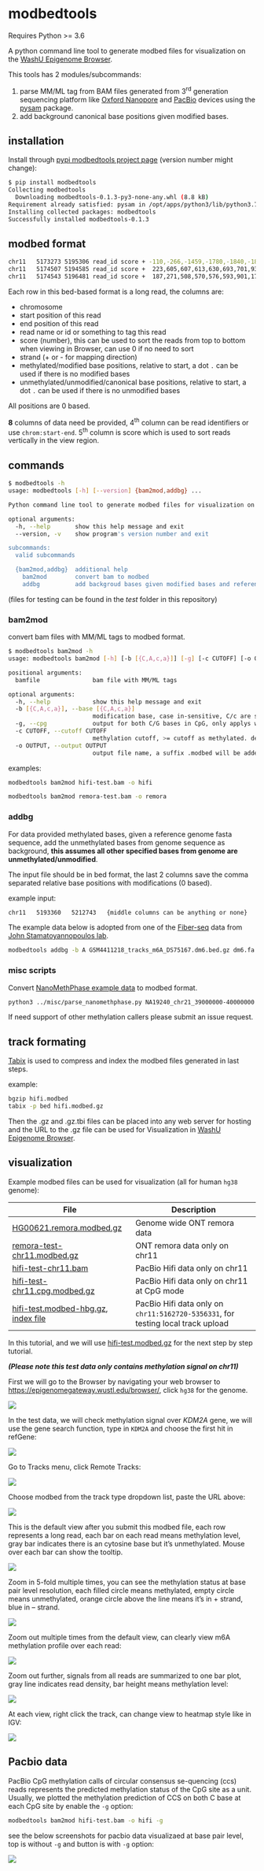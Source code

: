 # modbedtools

Requires Python >= 3.6

A python command line tool to generate modbed files for visualization on the [WashU Epigenome Browser](https://epigenomegateway.wustl.edu/).

This tools has 2 modules/subcommands:

1. parse MM/ML tag from BAM files generated from 3<sup>rd</sup> generation sequencing platform like [Oxford Nanopore](https://nanoporetech.com/applications/investigation/epigenetics) and [PacBio](https://www.pacb.com/products-and-services/applications/epigenetics/) devices using the [pysam](https://pysam.readthedocs.io/en/latest) package.
2. add background canonical base positions given modified bases.

## installation

Install through [pypi modbedtools project page](https://pypi.org/project/modbedtools/) (version number might change):

```sh
$ pip install modbedtools
Collecting modbedtools
  Downloading modbedtools-0.1.3-py3-none-any.whl (8.8 kB)
Requirement already satisfied: pysam in /opt/apps/python3/lib/python3.7/site-packages (from modbedtools) (0.19.1)
Installing collected packages: modbedtools
Successfully installed modbedtools-0.1.3
```

## modbed format

```sh
chr11   5173273 5195306 read_id score + -110,-266,-1459,-1780,-1840,-1842,-1848,-1865,-1928,-1936,... -396,-1543,-3222,-4195,-4319,-4692,-5352,-5366,-5523,-5838,...
chr11   5174507 5194585 read_id score +  223,605,607,613,630,693,701,936,1761,3369,...  307,544,1280,2017,2859,2994,3116,3249,3790,3935,...
chr11   5174543 5196481 read_id score +  187,271,508,570,576,593,901,1729,2826,3216,...     568,656,664,1985,2961,3083,3703,4115,4286,4882,...
```

Each row in this bed-based format is a long read, the columns are:

* chromosome
* start position of this read
* end position of this read
* read name or id or something to tag this read
* score (number), this can be used to sort the reads from top to bottom when viewing in Browser, can use 0 if no need to sort
* strand (+ or - for mapping direction)
* methylated/modified base positions, relative to start, a dot `.` can be used if there is no modified bases
* unmethylated/unmodified/canonical base positions, relative to start, a dot `.` can be used if there is no unmodified bases

All positions are 0 based.

**8** columns of data need be provided, 4<sup>th</sup> column can be read identifiers or use <code>chrom:start-end</code>. 5<sup>th</sup> column is score which is used to sort reads vertically in the view region.

## commands

```bash
$ modbedtools -h                                                                                    
usage: modbedtools [-h] [--version] {bam2mod,addbg} ...

Python command line tool to generate modbed files for visualization on WashU Epigenome Browser.

optional arguments:
  -h, --help       show this help message and exit
  --version, -v    show program's version number and exit

subcommands:
  valid subcommands

  {bam2mod,addbg}  additional help
    bam2mod        convert bam to modbed
    addbg          add backgroud bases given modified bases and reference sequence
```

(files for testing can be found in the *test* folder in this repository)

### bam2mod

convert bam files with MM/ML tags to modbed format.

```bash
$ modbedtools bam2mod -h             
usage: modbedtools bam2mod [-h] [-b [{C,A,c,a}]] [-g] [-c CUTOFF] [-o OUTPUT] bamfile

positional arguments:
  bamfile               bam file with MM/ML tags

optional arguments:
  -h, --help            show this help message and exit
  -b [{C,A,c,a}], --base [{C,A,c,a}]
                        modification base, case in-sensitive, C/c are same. (default: C)
  -g, --cpg             output for both C/G bases in CpG, only applys when base is C
  -c CUTOFF, --cutoff CUTOFF
                        methylation cutoff, >= cutoff as methylated. default: 0.5
  -o OUTPUT, --output OUTPUT
                        output file name, a suffix .modbed will be added. default: output
```

examples:

```bash
modbedtools bam2mod hifi-test.bam -o hifi
```

```bash
modbedtools bam2mod remora-test.bam -o remora
```

### addbg

For data provided methylated bases, given a reference genome fasta sequence, add the unmethylated bases from genome sequence as background, **this assumes all other specified bases from genome are unmethylated/unmodified**.

The input file should be in bed format, the last 2 columns save the comma separated relative base positions with modifications (0 based).

example input:

```sh
chr11   5193360   5212743   {middle columns can be anything or none}    21,273,296,307,440,461,475,688,689,694,863...
```

The example data below is adopted from one of the [Fiber-seq](https://www.science.org/doi/abs/10.1126/science.aaz1646) data from [John Stamatoyannopoulos lab](http://www.stamlab.org/).

```bash
modbedtools addbg -b A GSM4411218_tracks_m6A_DS75167.dm6.bed.gz dm6.fa.gz -o GSM4411218_tracks_m6A_DS75167
```

### misc scripts

Convert [NanoMethPhase example data](https://github.com/vahidAK/NanoMethPhase/tree/master/Example_Data) to modbed format.

```bash
python3 ../misc/parse_nanomethphase.py NA19240_chr21_39000000-40000000.bam NA19240_chr21_39000000-40000000_MethylationCalls.tsv
```

If need support of other methylation callers please submit an issue request.

## track formating

[Tabix](http://www.htslib.org/doc/tabix.html) is used to compress and index the modbed files generated in last steps.

example:

```sh
bgzip hifi.modbed
tabix -p bed hifi.modbed.gz
```

Then the .gz and .gz.tbi files can be placed into any web server for hosting and the URL to the .gz file can be used for Visualization in [WashU Epigenome Browser](https://epigenomegateway.wustl.edu/).

## visualization

Example modbed files can be used for visualization (all for human `hg38` genome):

| File      | Description |
| ----------- | ----------- |
| [HG00621.remora.modbed.gz](<https://wangftp.wustl.edu/~dli/fiber-seq/3genmethyl/HG00621.remora.modbed.gz>)       | Genome wide ONT remora data       |
| [remora-test-chr11.modbed.gz](https://wangftp.wustl.edu/~dli/fiber-seq/3genmethyl/remora-test-chr11.modbed.gz)   |  ONT remora data only on chr11   |
| [hifi-test-chr11.bam](https://wangftp.wustl.edu/~dli/fiber-seq/3genmethyl/hifi-test-chr11.bam)   | PacBio Hifi data only on chr11        |
| [hifi-test-chr11.cpg.modbed.gz](https://wangftp.wustl.edu/~dli/fiber-seq/3genmethyl/hifi-test-chr11.cpg.modbed.gz)   | PacBio Hifi data only on chr11 at CpG mode       |
| [hifi-test.modbed-hbg.gz](https://target.wustl.edu/dli/modbed/hifi-test.modbed-hbg.gz), [index file](https://target.wustl.edu/dli/modbed/hifi-test.modbed-hbg.gz.tbi)   | PacBio Hifi data only on `chr11:5162720-5356331`, for testing local track upload        |

In this tutorial, and we will use [hifi-test.modbed.gz](https://target.wustl.edu/dli/modbed/hifi-test.modbed.gz) for the next step by step tutorial.

***(Please note this test data only contains methylation signal on chr11)***

First we will go to the Browser by navigating your web browser to <https://epigenomegateway.wustl.edu/browser/>, click `hg38` for the genome.

![](https://github.com/lidaof/modbedtools/blob/main/img/m1.png?raw=true)

In the test data, we will check methylation signal over *KDM2A* gene, we will use the gene search function, type in `KDM2A` and choose the first hit in refGene:

![](https://github.com/lidaof/modbedtools/blob/main/img/m2.png?raw=true)

Go to Tracks menu, click Remote Tracks:

![](https://github.com/lidaof/modbedtools/blob/main/img/m3.png?raw=true)

Choose modbed from the track type dropdown list, paste the URL above:

![](https://github.com/lidaof/modbedtools/blob/main/img/m4.png?raw=true)

This is the default view after you submit this modbed file, each row represents a long read, each bar on each read means methylation level, gray bar indicates there is an cytosine base but it’s unmethylated. Mouse over each bar can show the tooltip.

![](https://github.com/lidaof/modbedtools/blob/main/img/m5.png?raw=true)

Zoom in 5-fold multiple times, you can see the methylation status at base pair level resolution, each filled circle means methylated, empty circle means unmethylated, orange circle above the line means it’s in + strand, blue in – strand.

![](https://github.com/lidaof/modbedtools/blob/main/img/m6.png?raw=true)

Zoom out multiple times from the default view, can clearly view m6A methylation profile over each read:

![](https://github.com/lidaof/modbedtools/blob/main/img/m7.png?raw=true)

Zoom out further, signals from all reads are summarized to one bar plot, gray line indicates read density, bar height means methylation level:

![](https://github.com/lidaof/modbedtools/blob/main/img/m8.png?raw=true)

At each view, right click the track, can change view to heatmap style like in IGV:

![](https://github.com/lidaof/modbedtools/blob/main/img/m9.png?raw=true)

## Pacbio data

PacBio CpG methylation calls of circular consensus se-quencing (ccs) reads represents the predicted methylation status of the CpG site as a unit. Usually, we plotted the methylation prediction of CCS on both C base at each CpG site by enable the `-g` option:

```bash
modbedtools bam2mod hifi-test.bam -o hifi -g
```

see the below screenshots for pacbio data visualizaed at base pair level, top is without `-g` and button is with `-g` option:

![](https://github.com/lidaof/modbedtools/blob/main/img/m10.png?raw=true)
